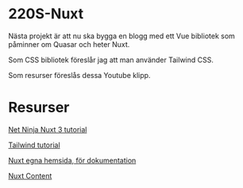 # 220S-Nuxt

Nästa projekt är att nu ska bygga en blogg med ett Vue bibliotek som påminner om Quasar och heter Nuxt.

Som CSS bibliotek föreslår jag att man använder Tailwind CSS.

Som resurser föreslås dessa Youtube klipp.

# Resurser

<a href="https://www.youtube.com/playlist?list=PL4cUxeGkcC9haQlqdCQyYmL_27TesCGPC">Net Ninja Nuxt 3 tutorial</a>

<a href="https://www.youtube.com/watch?v=ft30zcMlFao">Tailwind tutorial</a>

<a href="https://nuxt.com/">Nuxt egna hemsida, för dokumentation</a>

<a href="https://content.nuxtjs.org/">Nuxt Content</a>

